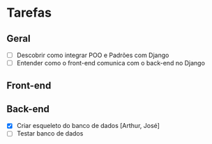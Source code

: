 # Tarefas

## Geral
- [ ] Descobrir como integrar POO e Padrões com Django
- [ ] Entender como o front-end comunica com o back-end no Django
  
## Front-end

## Back-end
- [X] Criar esqueleto do banco de dados [Arthur, José]
- [ ] Testar banco de dados
